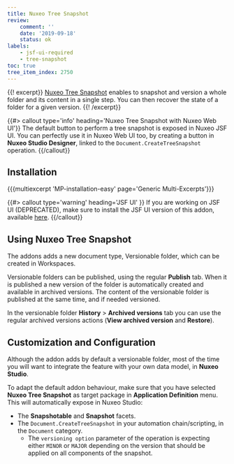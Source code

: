 ```yaml
---
title: Nuxeo Tree Snapshot
review:
    comment: ''
    date: '2019-09-18'
    status: ok
labels:
    - jsf-ui-required
    - tree-snapshot
toc: true
tree_item_index: 2750
---
```


{{! excerpt}}
[Nuxeo Tree Snapshot](https://connect.nuxeo.com/nuxeo/site/marketplace/package/nuxeo-tree-snapshot) enables to snapshot and version a whole folder and its content in a single step. You can then recover the state of a folder for a given version.
{{! /excerpt}}

{{#> callout type='info' heading='Nuxeo Tree Snapshot with Nuxeo Web UI'}}
The default button to perform a tree snapshot is exposed in Nuxeo JSF UI. You can perfectly use it in Nuxeo Web UI too, by creating a button in **Nuxeo Studio Designer**, linked to the `Document.CreateTreeSnapshot` operation.
{{/callout}}

## Installation

{{{multiexcerpt 'MP-installation-easy' page='Generic Multi-Excerpts'}}}

{{#> callout type='warning' heading='JSF UI' }}
If you are working on JSF UI (DEPRECATED), make sure to install the JSF UI version of this addon, available [here](https://connect.nuxeo.com/nuxeo/site/marketplace/package/nuxeo-tree-snapshot-jsf-ui).
{{/callout}}

## Using Nuxeo Tree Snapshot

The addons adds a new document type, Versionable folder, which can be created in Workspaces.

Versionable folders can be published, using the regular **Publish** tab. When it is published a new version of the folder is automatically created and available in archived versions. The content of the versionable folder is published at the same time, and if needed versioned.

In the versionable folder **History**&nbsp;> **Archived versions** tab you can use the regular archived versions actions (**View archived version** and **Restore**).

## Customization and Configuration

Although the addon adds by default a versionable folder, most of the time you will want to integrate the feature with your own data model, in **Nuxeo Studio**.

To adapt the default addon behaviour, make sure that you have selected **Nuxeo Tree Snapshot** as target package in **Application Definition** menu. This will automatically expose in Nuxeo Studio:

- The **Snapshotable** and **Snapshot** facets.
- The `Document.CreateTreeSnapshot` in your automation chain/scripting, in the `Document` category.
  - The `versioning option` parameter of the operation is expecting either `MINOR` or `MAJOR` depending on the version that should be applied on all components of the snapshot.
